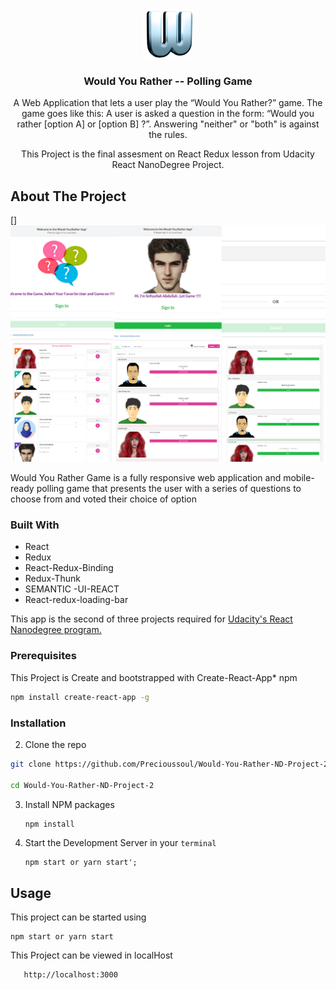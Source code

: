  

<!-- PROJECT LOGO -->
<br />
<p align="center">
  <a href="https://github.com/othneildrew/Best-README-Template">
    <img src="/WYR_Logo.png" alt="Logo" width="80" height="80">
  </a>

  <h3 align="center">Would You Rather -- Polling Game  </h3>
  <p align='center'> A Web Application that lets a user play the “Would You Rather?” game. The game goes like this: A user is asked a question in the form: “Would you rather [option A] or [option B] ?”. Answering "neither" or "both" is against the rules.</p>
  
  
  <p align='center'> This Project is the final assesment on React Redux lesson from Udacity React NanoDegree Project.</p>

  

 
 


<!-- ABOUT THE PROJECT -->
## About The Project
[]
      <img src="/Screenshot_app.png" alt="">

Would You Rather Game is a fully responsive web application and mobile-ready polling game that presents the user with a series of questions to choose from and voted their choice of option


### Built With

*  React
* Redux
* React-Redux-Binding
* Redux-Thunk
* SEMANTIC -UI-REACT
* React-redux-loading-bar


This app is the second of three projects required for <a href="https://classroom.udacity.com/nanodegrees/nd019/"> Udacity's React Nanodegree program.</a>


 
### Prerequisites

This Project is Create and bootstrapped with Create-React-App* npm
  ```sh
  npm install create-react-app -g
  ```

### Installation

 2. Clone the repo
   ```sh
 git clone https://github.com/Precioussoul/Would-You-Rather-ND-Project-2.git  
 
 cd Would-You-Rather-ND-Project-2
 ```
3. Install NPM packages
   ```sh
   npm install
   ```
4. Start the Development Server in your `terminal`
   ```JS
   npm start or yarn start';
   ```



<!-- USAGE EXAMPLES -->
## Usage

 This project can be started using
    
    
    
    
    npm start or yarn start
   
 
 This Project can be viewed in localHost 
  ```JS
     http://localhost:3000
   ```

 
